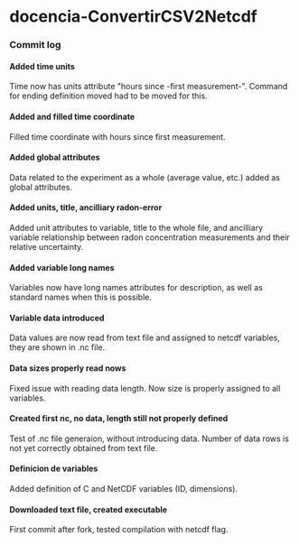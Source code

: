 # docencia-ConvertirCSV2Netcdf

### Commit log

#### Added time units
Time now has units attribute "hours since -first measurement-". Command for ending definition moved had to be moved for this.

#### Added and filled time coordinate
Filled time coordinate with hours since first measurement.

#### Added global attributes
Data related to the experiment as a whole (average value, etc.) added as global attributes.

#### Added units, title, ancilliary radon-error
Added unit attributes to variable, title to the whole file, and ancilliary variable relationship between radon concentration measurements and their relative uncertainty.

#### Added variable long names
Variables now have long names attributes for description, as well as standard names when this is possible.

#### Variable data introduced
Data values are now read from text file and assigned to netcdf variables, they are shown in .nc file.

#### Data sizes properly read nows
Fixed issue with reading data length. Now size is properly assigned to all variables.

#### Created first nc, no data, length still not properly defined
Test of .nc file generaion, without introducing data. Number of data rows is not yet correctly obtained from text file.

#### Definicion de variables
Added definition of C and NetCDF variables (ID, dimensions).

#### Downloaded text file, created executable
First commit after fork, tested compilation with netcdf flag.
